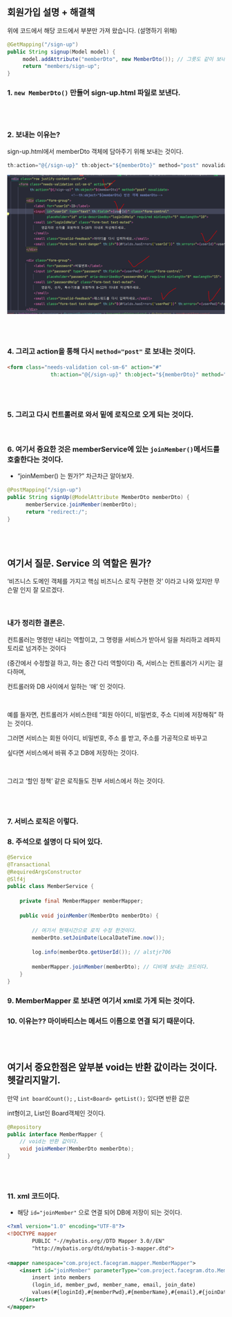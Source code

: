 ## 회원가입 설명 + 해결책


위에 코드에서 해당 코드에서 부분만 가져 왔습니다. (설명하기 위해)

```java
@GetMapping("/sign-up")
public String signup(Model model) {
     model.addAttribute("memberDto", new MemberDto()); // 그릇도 같이 보내는 것이다.
     return "members/sign-up";
}
```

### 1. `new MemberDto()` 만들어 sign-up.html 파일로 보낸다.

<br/><br/>

### 2. 보내는 이유는? 

sign-up.html에서 memberDto 객체에 담아주기 위해 보내는 것이다.

```java
th:action="@{/sign-up}" th:object="${memberDto}" method="post" novalidate>
```


![이미지](/programming/img/회원가입설명.PNG)

<br/><br/>

### 4. 그리고 action을 통해 다시 `method="post"` 로 보내는 것이다.

```html
<form class="needs-validation col-sm-6" action="#"
              th:action="@{/sign-up}" th:object="${memberDto}" method="post" novalidate>

```

<br/><br/>

### 5. 그리고 다시 컨트롤러로 와서 밑에 로직으로 오게 되는 것이다.

<br/>

### 6. 여기서 중요한 것은 memberService에 있는 `joinMember()`메서드를 호출한다는 것이다. 

- “joinMember() 는 뭔가?” 차근차근 알아보자.

```java
@PostMapping("/sign-up")
public String signUp(@ModelAttribute MemberDto memberDto) {
      memberService.joinMember(memberDto);
      return "redirect:/";
}
```

<br/><br/>

## 여기서 질문. Service 의 역할은 뭔가?

‘비즈니스 도메인 객체를 가지고 핵심 비즈니스 로직 구현한 것’ 이라고 나와 있지만 무슨말 인지 잘 모르겠다. 

<br/>

### 내가 정리한 결론은.

컨트롤러는 명령만 내리는 역할이고, 그 명령을 서비스가 받아서 일을 처리하고  레파지토리로 넘겨주는 것이다 

(중간에서 수정할걸 하고, 하는 중간 다리 역할이다) 즉, 서비스는 컨트롤러가 시키는 걸 다하며, 

컨트롤러와 DB 사이에서 일하는 ‘애’ 인 것이다.

<br/>

예를 들자면, 컨트롤러가 서비스한테 “회원 아이디, 비밀번호, 주소 디비에 저장해줘” 하는 것이다. 

그러면 서비스는 회원 아이디, 비밀번호, 주소 를 받고, 주소를 가공적으로 바꾸고 

싶다면 서비스에서 바꿔 주고 DB에 저장하는 것이다.  

<br/>

그리고 ‘할인 정책’ 같은 로직들도 전부 서비스에서 하는 것이다. 

<br/><br/>

### 7. 서비스 로직은 이렇다.

### 8. 주석으로 설명이 다 되어 있다.

```java
@Service
@Transactional
@RequiredArgsConstructor
@Slf4j
public class MemberService {

    private final MemberMapper memberMapper;

    public void joinMember(MemberDto memberDto) {

        // 여기서 현재시간으로 로직 수정 한것이다.
        memberDto.setJoinDate(LocalDateTime.now());
        
        log.info(memberDto.getUserId()); // alstjr706
        
        memberMapper.joinMember(memberDto); // 디비에 보내는 코드이다.
    }
}
```

### 9. MemberMapper 로 보내면 여기서 xml로 가게 되는 것이다.


### 10. 이유는?? 마이바티스는 메서드 이름으로 연결 되기 때문이다.

<br/><br/>

## 여기서 중요한점은 앞부분 void는 반환 값이라는 것이다. 헷갈리지말기.

만약 `int boardCount();` , `List<Board> getList();` 있다면 반환 값은

int형이고, List인 Board객체인 것이다.

```java
@Repository
public interface MemberMapper {
	// void는 반환 값이다. 
    void joinMember(MemberDto memberDto);
}
```

<br/><br/>

### 11. xml 코드이다.
- 해당 `id="joinMember"` 으로 연결 되어 DB에 저장이 되는 것이다.

```xml
<?xml version="1.0" encoding="UTF-8"?>
<!DOCTYPE mapper
        PUBLIC "-//mybatis.org//DTD Mapper 3.0//EN"
        "http://mybatis.org/dtd/mybatis-3-mapper.dtd">

<mapper namespace="com.project.facegram.mapper.MemberMapper">
    <insert id="joinMember" parameterType="com.project.facegram.dto.MemberDto">
        insert into members
        (login_id, member_pwd, member_name, email, join_date)
        values(#{loginId},#{memberPwd},#{memberName},#{email},#{joinDate});
    </insert>
</mapper>
```
